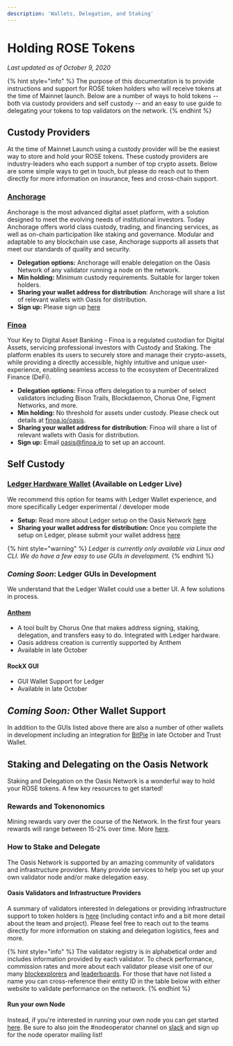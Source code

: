 ```yaml
---
description: 'Wallets, Delegation, and Staking'
---
```


# Holding ROSE Tokens

_Last updated as of October 9, 2020_

{% hint style="info" %}
The purpose of this documentation is to provide instructions and support for ROSE token holders who will receive tokens at the time of Mainnet launch. Below are a number of ways to hold tokens -- both via custody providers and self custody -- and an easy to use guide to delegating your tokens to top validators on the network.
{% endhint %}

## Custody Providers

At the time of Mainnet Launch using a custody provider will be the easiest way to store and hold your ROSE tokens. These custody providers are industry-leaders who each support a number of top crypto assets. Below are some simple ways to get in touch, but please do reach out to them directly for more information on insurance, fees and cross-chain support.

### [Anchorage](https://anchorage.com/)

Anchorage is the most advanced digital asset platform, with a solution designed to meet the evolving needs of institutional investors. Today Anchorage offers world class custody, trading, and financing services, as well as on-chain participation like staking and governance. Modular and adaptable to any blockchain use case, Anchorage supports all assets that meet our standards of quality and security.

* **Delegation options:** Anchorage will enable delegation on the Oasis Network of any validator running a node on the network.
* **Min holding:** Minimum custody requirements. Suitable for larger token holders. 
* **Sharing your wallet address for distribution**: Anchorage will share a list of relevant wallets with Oasis for distribution.
* **Sign up:** Please sign up [here](https://web.anchorage.com/anchorage-oasis)

### [Finoa](https://finoa.io/)

Your Key to Digital Asset Banking - Finoa is a regulated custodian for Digital Assets, servicing professional investors with Custody and Staking. The platform enables its users to securely store and manage their crypto-assets, while providing a directly accessible, highly intuitive and unique user-experience, enabling seamless access to the ecosystem of Decentralized Finance \(DeFi\).

* **Delegation options:** Finoa offers delegation to a number of select validators including Bison Trails, Blockdaemon, Chorus One, Figment Networks, and more.
* **Min holding:** No threshold for assets under custody. Please check out details at [finoa.io/oasis](www.finoa.io/oasis).
* **Sharing your wallet address for distribution**: Finoa will share a list of relevant wallets with Oasis for distribution.
* **Sign up:** Email oasis@finoa.io to set up an account.

## Self Custody

### [Ledger Hardware Wallet](https://www.ledger.com/ledger-live) \(Available on Ledger Live\)

We recommend this option for teams with Ledger Wallet experience, and more specifically Ledger experimental / developer mode

* **Setup:** Read more about Ledger setup on the Oasis Network [here](https://docs.oasis.dev/oasis-core-ledger/)
* **Sharing your wallet address for distribution:** Once you complete the setup on Ledger, please submit your wallet address [here](https://oasisfoundation.typeform.com/to/Cyk8NAzc)

{% hint style="warning" %}
_Ledger is currently only available via Linux and CLI. We do have a few easy to use GUIs in development._ 
{% endhint %}

### _Coming Soon_: Ledger GUIs in Development

We understand that the Ledger Wallet could use a better UI. A few solutions in process.

#### [Anthem](https://anthem.chorus.one/)

* A tool built by Chorus One that makes address signing, staking, delegation, and transfers easy to do. Integrated with Ledger hardware.
* Oasis address creation is currently supported by Anthem
* Available in late October

#### RockX GUI

* GUI Wallet Support for Ledger
* Available in late October

## _Coming Soon:_ Other Wallet Support

In addition to the GUIs listed above there are also a number of other wallets in development including an integration for [BitPie](www.bitpie.com) in late October and Trust Wallet. 

## Staking and Delegating on the Oasis Network

Staking and Delegation on the Oasis Network is a wonderful way to hold your ROSE tokens. A few key resources to get started!

### Rewards and Tokenonomics

Mining rewards vary over the course of the Network. In the first four years rewards will range between 15-2% over time. More [here](https://docs.oasis.dev/oasis-network-primer/token-metrics-and-distribution#staking-incentives).

### How to Stake and Delegate

The Oasis Network is supported by an amazing community of validators and infrastructure providers. Many provide services to help you set up your own validator node and/or make delegation easy.

#### Oasis Validators and Infrastructure Providers

A summary of validators interested in delegations or providing infrastructure support to token holders is [here](https://airtable.com/shrPKNSKjc8rkAhEn) \(including contact info and a bit more detail about the team and project\). Please feel free to reach out to the teams directly for more information on staking and delegation logistics, fees and more.

{% hint style="info" %}
The validator registry is in alphabetical order and includes information provided by each validator. To check performance, commission rates and more about each validator please visit one of our many [blockexplorers](www.oasisscan.com) and [leaderboards](https://hubble.figment.io/oasis/chains/mainnet-beta). For those that have not listed a name you can cross-reference their entity ID in the table below with either website to validate performance on the network.
{% endhint %}

#### Run your own Node

Instead, if you're interested in running your own node you can get started [here](https://app.gitbook.com/@oasisprotocol/s/general/~/drafts/-MJAJJpeKl1B7oBUfKCn/run-a-node/node-operator-overview). Be sure to also join the \#nodeoperator channel on [slack](www.oasisprotocol.org/slack) and sign up for the node operator mailing list!






